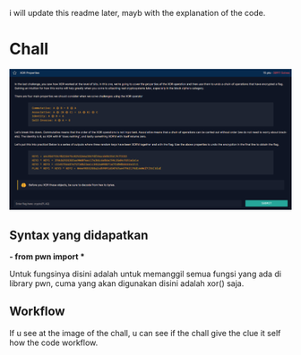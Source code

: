 <p>i will update this readme later, mayb with the explanation of the code. </p>

# Chall
<img src="img/properties.png">

## Syntax yang didapatkan

<p><strong>- from pwn import *</strong></p>
<p>Untuk fungsinya disini adalah untuk memanggil semua fungsi yang ada di library pwn, cuma yang akan digunakan disini adalah xor() saja.</p>

<h2><strong>Workflow</strong></h2>
<p>If u see at the image of the chall, u can see if the chall give the clue it self how the code workflow.</p>
